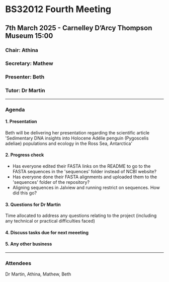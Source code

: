 # BS32012 Fourth Meeting
## 7th March 2025 - Carnelley D’Arcy Thompson Museum 15:00
### Chair: Athina
### Secretary: Mathew
### Presenter: Beth
### Tutor: Dr Martin
---

### Agenda
#### 1. Presentation 
Beth will be delivering her presentation regarding the scientific article 'Sedimentary DNA insights into Holocene Adélie penguin (Pygoscelis adeliae) populations and ecology in the Ross Sea, Antarctica'

#### 2. Progress check
* Has everyone edited their FASTA links on the README to go to the FASTA sequences in the 'sequences' folder instead of NCBI website?
* Has everyone done their FASTA alignments and uploaded them to the 'sequences' folder of the repository?
* Aligning sequences in Jalview and running restrict on sequences. How did this go?

#### 3. Questions for Dr Martin 
Time allocated to address any questions relating to the project (including any technical or practical difficulties faced) 

#### 4. Discuss tasks due for next meeeting

#### 5. Any other business
---
### Attendees
Dr Martin, Athina, Mathew, Beth






